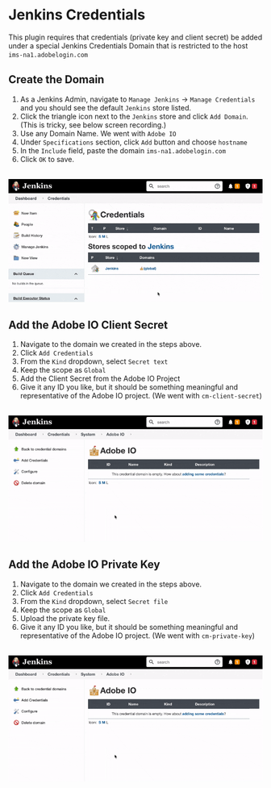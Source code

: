 # Jenkins Credentials

This plugin requires that credentials (private key and client secret) be added under a special Jenkins Credentials Domain that is restricted to the host `ims-na1.adobelogin.com`

## Create the Domain

1. As a Jenkins Admin, navigate to `Manage Jenkins` -> `Manage Credentials` and you should see the default `Jenkins` store listed.
1. Click the triangle icon next to the `Jenkins` store and click `Add Domain`. (This is tricky, see below screen recording.)
1. Use any Domain Name. We went with `Adobe IO`
1. Under `Specifications` section, click `Add` button and choose `hostname`
1. In the `Include` field, paste the domain `ims-na1.adobelogin.com`
1. Click `OK` to save.

<p align="center">
  <br/>
  <img src="add-adobe-io-domain.gif">
  <br/>
</p>

## Add the Adobe IO Client Secret

1. Navigate to the domain we created in the steps above.
1. Click `Add Credentials`
1. From the `Kind` dropdown, select `Secret text`
1. Keep the scope as `Global`
1. Add the Client Secret from the Adobe IO Project
1. Give it any ID you like, but it should be something meaningful and representative of the Adobe IO project. (We went with `cm-client-secret`)

<p align="center">
  <br/>
  <img src="add-client-secret-creds.gif">
  <br/>
</p>

## Add the Adobe IO Private Key

1. Navigate to the domain we created in the steps above.
1. Click `Add Credentials`
1. From the `Kind` dropdown, select `Secret file`
1. Keep the scope as `Global`
1. Upload the private key file.
1. Give it any ID you like,  but it should be something meaningful and representative of the Adobe IO project. (We went with `cm-private-key`)

<p align="center">
  <br/>
  <img src="add-client-secret-creds.gif">
  <br/>
</p>
